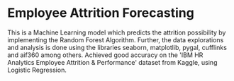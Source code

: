 # Employee Attrition Forecasting

This is a Machine Learning model which predicts the attrition possibility by implementing the Random Forest Algorithm. 
Further, the data explorations and analysis is done using the libraries seaborn, matplotlib, pygal, cufflinks and aif360 among others.
Achieved good accuracy on the 'IBM HR Analytics Employee Attrition & Performance' dataset from Kaggle, using Logistic Regression.
